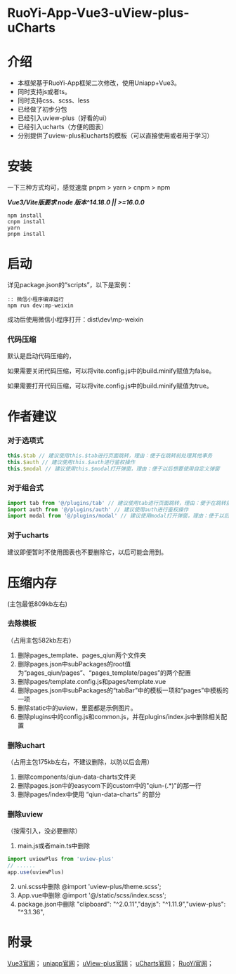 # RuoYi-App-Vue3-uView-plus-uCharts

# 介绍

* 本框架基于RuoYi-App框架二次修改，使用Uniapp+Vue3。
* 同时支持js或者ts。
* 同时支持css、scss、less
* 已经做了初步分包
* 已经引入uview-plus（好看的ui）
* 已经引入ucharts（方便的图表）
* 分别提供了uview-plus和ucharts的模板（可以直接使用或者用于学习）

# 安装

一下三种方式均可，感觉速度 pnpm > yarn > cnpm > npm

***Vue3/Vite版要求 node 版本^14.18.0 || >=16.0.0***

```shell
npm install
cnpm install
yarn
pnpm install
```

# 启动

详见package.json的“scripts”，以下是案例：

```shell
:: 微信小程序编译运行
npm run dev:mp-weixin
```
成功后使用微信小程序打开：dist\dev\mp-weixin

### 代码压缩
默认是启动代码压缩的，

如果需要关闭代码压缩，可以将vite.config.js中的build.minify赋值为false。

如果需要打开代码压缩，可以将vite.config.js中的build.minify赋值为true。
# 作者建议

### 对于选项式

```js
this.$tab // 建议使用this.$tab进行页面跳转，理由：便于在跳转前处理其他事务
this.$auth // 建议使用this.$auth进行鉴权操作
this.$modal // 建议使用this.$modal打开弹窗，理由：便于以后想要使用自定义弹窗
```

### 对于组合式

```js
import tab from '@/plugins/tab' // 建议使用tab进行页面跳转，理由：便于在跳转前处理其他事务
import auth from '@/plugins/auth' // 建议使用auth进行鉴权操作
import modal from '@/plugins/modal' // 建议使用modal打开弹窗，理由：便于以后想要使用自定义弹窗
```

### 对于ucharts

建议即便暂时不使用图表也不要删除它，以后可能会用到。

# 压缩内存

(主包最低809kb左右)

### 去除模板

（占用主包582kb左右）

1. 删除pages_template、pages_qiun两个文件夹
2. 删除pages.json中subPackages的root值为“pages_qiun/pages”、“pages_template/pages”的两个配置
3. 删除pages/template.config.js和pages/template.vue
4. 删除pages.json中subPackages的“tabBar”中的模板一项和“pages”中模板的一项
5. 删除static中的uview，里面都是示例图片。
6. 删除plugins中的config.js和common.js，并在plugins/index.js中删除相关配置

### 删除uchart

（占用主包175kb左右，不建议删除，以防以后会用）

1. 删除components/qiun-data-charts文件夹
2. 删除pages.json中的easycom下的custom中的"qiun-(.*)"的那一行
3. 删除pages/index中使用 “qiun-data-charts” 的部分

### 删除uview

（按需引入，没必要删除）

1. main.js或者main.ts中删除

```js
import uviewPlus from 'uview-plus'
// ......
app.use(uviewPlus)
```

2. uni.scss中删除 @import 'uview-plus/theme.scss';
3. App.vue中删除  @import '@/static/scss/index.scss';
4. package.json中删除    "clipboard": "^2.0.11","dayjs": "^1.11.9","uview-plus": "^3.1.36",


# 附录

[Vue3官网](https://cn.vuejs.org/)；
[uniapp官网](https://uniapp.dcloud.net.cn/)；
[uView-plus官网](https://uiadmin.net/uview-plus/)；
[uCharts官网](https://www.ucharts.cn/v2/#/)；
[RuoYi官网](http://ruoyi.vip/)；
